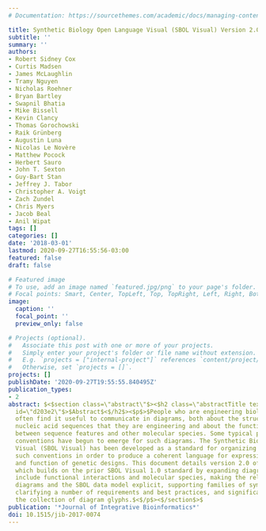 ```yaml
---
# Documentation: https://sourcethemes.com/academic/docs/managing-content/

title: Synthetic Biology Open Language Visual (SBOL Visual) Version 2.0
subtitle: ''
summary: ''
authors:
- Robert Sidney Cox
- Curtis Madsen
- James McLaughlin
- Tramy Nguyen
- Nicholas Roehner
- Bryan Bartley
- Swapnil Bhatia
- Mike Bissell
- Kevin Clancy
- Thomas Gorochowski
- Raik Grünberg
- Augustin Luna
- Nicolas Le Novère
- Matthew Pocock
- Herbert Sauro
- John T. Sexton
- Guy-Bart Stan
- Jeffrey J. Tabor
- Christopher A. Voigt
- Zach Zundel
- Chris Myers
- Jacob Beal
- Anil Wipat
tags: []
categories: []
date: '2018-03-01'
lastmod: 2020-09-27T16:55:56-03:00
featured: false
draft: false

# Featured image
# To use, add an image named `featured.jpg/png` to your page's folder.
# Focal points: Smart, Center, TopLeft, Top, TopRight, Left, Right, BottomLeft, Bottom, BottomRight.
image:
  caption: ''
  focal_point: ''
  preview_only: false

# Projects (optional).
#   Associate this post with one or more of your projects.
#   Simply enter your project's folder or file name without extension.
#   E.g. `projects = ["internal-project"]` references `content/project/deep-learning/index.md`.
#   Otherwise, set `projects = []`.
projects: []
publishDate: '2020-09-27T19:55:55.840495Z'
publication_types:
- 2
abstract: $<$section class=\"abstract\"$><$h2 class=\"abstractTitle text-title my-1\"
  id=\"d203e2\"$>$Abstract$<$/h2$><$p$>$People who are engineering biological organisms
  often find it useful to communicate in diagrams, both about the structure of the
  nucleic acid sequences that they are engineering and about the functional relationships
  between sequence features and other molecular species. Some typical practices and
  conventions have begun to emerge for such diagrams. The Synthetic Biology Open Language
  Visual (SBOL Visual) has been developed as a standard for organizing and systematizing
  such conventions in order to produce a coherent language for expressing the structure
  and function of genetic designs. This document details version 2.0 of SBOL Visual,
  which builds on the prior SBOL Visual 1.0 standard by expanding diagram syntax to
  include functional interactions and molecular species, making the relationship between
  diagrams and the SBOL data model explicit, supporting families of symbol variants,
  clarifying a number of requirements and best practices, and significantly expanding
  the collection of diagram glyphs.$<$/p$><$/section$>$
publication: '*Journal of Integrative Bioinformatics*'
doi: 10.1515/jib-2017-0074
---
```

